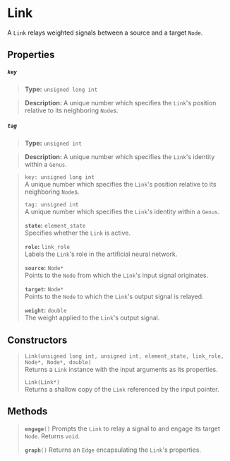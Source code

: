 # Link

 A `Link` relays weighted signals between a source and a target `Node`.

## Properties

##### `key`

> **Type:** `unsigned long int`

> **Description:** A unique number which specifies the `Link`'s position relative to its neighboring `Node`s.

##### `tag`

> **Type:** `unsigned int`

> **Description:** A unique number which specifies the `Link`'s identity within a `Genus`.

> `key: unsigned long int`  
>  A unique number which specifies the `Link`'s position relative to its neighboring `Node`s.
>
> `tag: unsigned int`  
>  A unique number which specifies the `Link`'s identity within a `Genus`.
>
> **`state`:** `element_state`  
>  Specifies whether the `Link` is active.
>
> **`role`:** `link_role`  
>  Labels the `Link`'s role in the artificial neural network.
>
> **`source`:** `Node*`  
>  Points to the `Node` from which the `Link`'s input signal originates.
>
> **`target`:** `Node*`  
>  Points to the `Node` to which the `Link`'s output signal is relayed.
>
> **`weight`:** `double`  
> The weight applied to the `Link`'s output signal.

## Constructors

> `Link(unsigned long int, unsigned int, element_state, link_role, Node*, Node*, double)`  
>  Returns a `Link` instance with the input arguments as its properties.
>
> `Link(Link*)`  
>  Returns a shallow copy of the `Link` referenced by the input pointer.

## Methods

> **`engage`**`()` 
>  Prompts the `Link` to relay a signal to and engage its target `Node`. Returns `void`.
>
> **`graph`**`()` 
>  Returns an `Edge` encapsulating the `Link`'s properties.
